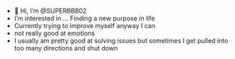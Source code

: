 - 👋 Hi, I’m @SUPERBB802
-  I’m interested in ... Finding a new purpose in life 
- Currently trying to improve myself anyway I can
- not really good at emotions 
- I usually am pretty good at solving issues but sometimes I get pulled into too many directions and shut down 
<!---
SuperBB802/SuperBB802 is a ✨ special ✨ repository because its `README.md` (this file) appears on your GitHub profile.
You can click the Preview link to take a look at your changes.
--->
